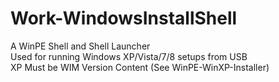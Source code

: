 Work-WindowsInstallShell
========================

A WinPE Shell and Shell Launcher  
Used for running Windows XP/Vista/7/8 setups from USB  
XP Must be WIM Version Content (See WinPE-WinXP-Installer)
